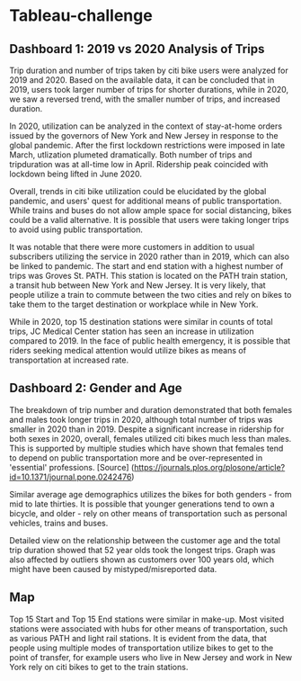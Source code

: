 # Tableau-challenge

## Dashboard 1: 2019 vs 2020 Analysis of Trips

Trip duration and number of trips taken by citi bike users were analyzed for 2019 and 2020. 
Based on the available data, it can be concluded that in 2019, users took larger number of trips for shorter durations, while in 2020, we saw a reversed trend, with the smaller number of trips, and increased duration. 

In 2020, utilization can be analyzed in the context of stay-at-home orders issued by the governors of New York and New Jersey in response to the global pandemic. After the first lockdown restrictions were imposed in late March, utlization plumeted dramatically. Both number of trips and tripduration was at all-time low in April. Ridership peak coincided with lockdown being lifted in June 2020. 

Overall, trends in citi bike utilization could be elucidated by the global pandemic, and users' quest for additional means of public transportation. While trains and buses do not allow ample space for social distancing, bikes could be a valid alternative. It is possible that users were taking longer trips to avoid using public transportation.  

It was notable that there were more customers in addition to usual subscribers utilizing the service in 2020 rather than in 2019, which can also be linked to pandemic. The start and end station with a highest number of trips was Groves St. PATH. This station is located on the PATH train station, a transit hub between New York and New Jersey. It is very likely, that people utilize a train to commute between the two cities and rely on bikes to take them to the target destination or workplace while in New York.  

While in 2020, top 15 destination stations were similar in counts of total trips, JC Medical Center station has seen an increase in utilization compared to 2019. In the face of public health emergency, it is possible that riders seeking medical attention would utilize bikes as means of transportation at increased rate. 

## Dashboard 2: Gender and Age

The breakdown of trip number and duration demonstrated that both females and males took longer trips in 2020, although total number of trips was smaller in 2020 than in 2019. Despite a significant increase in ridership for both sexes in 2020, overall, females utilized citi bikes much less than males. This is supported by multiple studies which have shown that females tend to depend on public transportation more and be over-represented in 'essential' professions. [Source] (https://journals.plos.org/plosone/article?id=10.1371/journal.pone.0242476) 

Similar average age demographics utilizes the bikes for both genders - from mid to late thirties. It is possible that younger generations tend to own a bicycle, and older - rely on other means of transportation such as personal vehicles, trains and buses.

Detailed view on the relationship between the customer age and the total trip duration showed that 52 year olds took the longest trips. Graph was also affected by outliers shown as customers over 100 years old, which might have been caused by mistyped/misreported data.

## Map 
Top 15 Start and Top 15 End stations were similar in make-up. Most visited stations were associated with hubs for other means of transportation, such as various PATH and light rail stations. It is evident from the data, that people using multiple modes of transportation utilize bikes to get to the point of transfer, for example users who live in New Jersey and work in New York rely on citi bikes to get to the train stations. 


